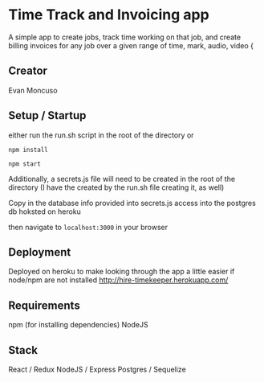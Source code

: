 # Time Track and Invoicing app

A simple app to create jobs, track time working on that job, and create billing invoices for any job over a given range of time, mark, audio, video {

## Creator
Evan Moncuso

## Setup / Startup
either run the run.sh script in the root of the directory or

`npm install`

`npm start`

Additionally, a secrets.js file will need to be created in the root of the directory (I have the created by the run.sh file creating it, as well)

Copy in the database info provided into secrets.js access into the postgres db hoksted on heroku

then navigate to `localhost:3000` in your browser

## Deployment
Deployed on heroku to make looking through the app a little easier if node/npm are not installed
http://hire-timekeeper.herokuapp.com/

## Requirements
npm (for installing dependencies)
NodeJS

## Stack
React / Redux
NodeJS / Express
Postgres / Sequelize
